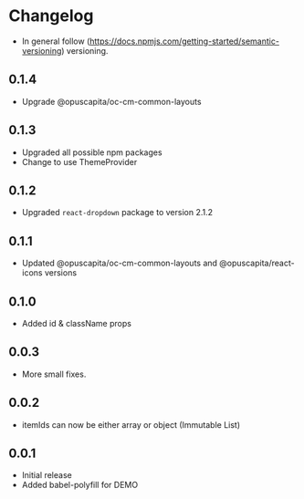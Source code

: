 # Changelog

* In general follow (https://docs.npmjs.com/getting-started/semantic-versioning) versioning.

## <next>

## 0.1.4
* Upgrade @opuscapita/oc-cm-common-layouts

## 0.1.3
* Upgraded all possible npm packages
* Change to use ThemeProvider

## 0.1.2
* Upgraded `react-dropdown` package to version 2.1.2

## 0.1.1
* Updated @opuscapita/oc-cm-common-layouts and @opuscapita/react-icons versions

## 0.1.0
* Added id & className props

## 0.0.3
* More small fixes.

## 0.0.2 
* itemIds can now be either array or object (Immutable List)

## 0.0.1
* Initial release
* Added babel-polyfill for DEMO
